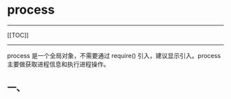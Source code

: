 # process

------

[[TOC]]

------

process 是一个全局对象，不需要通过 require() 引入，建议显示引入。process 主要做获取进程信息和执行进程操作。

## 一、

